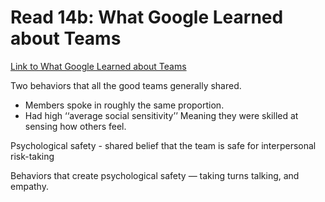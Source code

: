 # Read 14b: What Google Learned about Teams

[Link to What Google Learned about Teams](https://www.nytimes.com/2016/02/28/magazine/what-google-learned-from-its-quest-to-build-the-perfect-team.html)

Two behaviors that all the good teams generally shared. 

- Members spoke in roughly the same proportion.
- Had high ‘‘average social sensitivity’’ Meaning they were skilled at sensing how others feel. 

Psychological safety - shared belief that the team is safe for interpersonal risk-taking

Behaviors that create psychological safety — taking turns talking, and empathy. 

